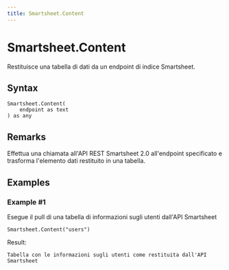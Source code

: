 ```yaml
---
title: Smartsheet.Content
---
```


# Smartsheet.Content


Restituisce una tabella di dati da un endpoint di indice Smartsheet.


## Syntax

```powerquery
Smartsheet.Content(
    endpoint as text
) as any
```


## Remarks

Effettua una chiamata all'API REST Smartsheet 2.0 all'endpoint specificato e trasforma l'elemento dati restituito in una tabella.


## Examples

### Example #1 
Esegue il pull di una tabella di informazioni sugli utenti dall&#39;API Smartsheet
```powerquery
Smartsheet.Content("users")
```

Result: 
```powerquery
Tabella con le informazioni sugli utenti come restituita dall'API Smartsheet
```



